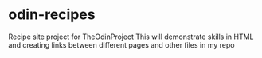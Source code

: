 # odin-recipes
Recipe site project for TheOdinProject
This will demonstrate skills in HTML and creating links between different pages and other files in my repo
